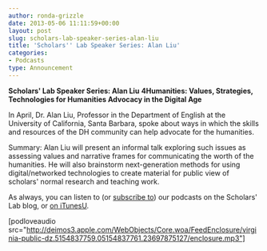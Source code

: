 ```yaml
---
author: ronda-grizzle
date: 2013-05-06 11:11:59+00:00
layout: post
slug: scholars-lab-speaker-series-alan-liu
title: 'Scholars'' Lab Speaker Series: Alan Liu'
categories:
- Podcasts
type: Announcement
---
```


**Scholars' Lab Speaker Series: Alan Liu**
**4Humanities: Values, Strategies, Technologies for Humanities Advocacy in the Digital Age**

In April, Dr. Alan Liu, Professor in the Department of English at the University of California, Santa Barbara, spoke about ways in which the skills and resources of the DH community can help advocate for the humanities.



Summary:
Alan Liu will present an informal talk exploring such issues as assessing values and narrative frames for communicating the worth of the humanities. He will also brainstorm next-generation methods for using digital/networked technologies to create material for public view of scholars' normal research and teaching work.


As always, you can listen to (or [subscribe to](http://www.scholarslab.org/category/podcasts/)) our podcasts on the Scholars' Lab blog, or [on iTunesU](http://itunes.apple.com/us/itunes-u/scholars-lab-speaker-series/id401906619).

[podloveaudio src="http://deimos3.apple.com/WebObjects/Core.woa/FeedEnclosure/virginia-public-dz.5154837759.05154837761.23697875127/enclosure.mp3"]
